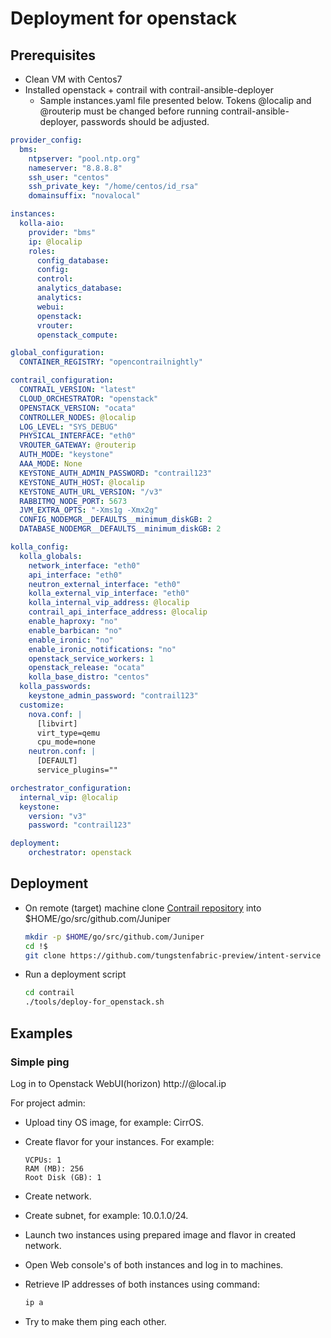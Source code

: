# Deployment for openstack

## Prerequisites

- Clean VM with Centos7
- Installed openstack + contrail with contrail-ansible-deployer
  - Sample instances.yaml file presented below. Tokens @localip and @routerip must be changed before running contrail-ansible-deployer, passwords should be adjusted.

```yaml
provider_config:
  bms:
    ntpserver: "pool.ntp.org"
    nameserver: "8.8.8.8"
    ssh_user: "centos"
    ssh_private_key: "/home/centos/id_rsa"
    domainsuffix: "novalocal"

instances:
  kolla-aio:
    provider: "bms"
    ip: @localip
    roles:
      config_database:
      config:
      control:
      analytics_database:
      analytics:
      webui:
      openstack:
      vrouter:
      openstack_compute:

global_configuration:
  CONTAINER_REGISTRY: "opencontrailnightly"

contrail_configuration:
  CONTRAIL_VERSION: "latest"
  CLOUD_ORCHESTRATOR: "openstack"
  OPENSTACK_VERSION: "ocata"
  CONTROLLER_NODES: @localip
  LOG_LEVEL: "SYS_DEBUG"
  PHYSICAL_INTERFACE: "eth0"
  VROUTER_GATEWAY: @routerip
  AUTH_MODE: "keystone"
  AAA_MODE: None
  KEYSTONE_AUTH_ADMIN_PASSWORD: "contrail123"
  KEYSTONE_AUTH_HOST: @localip
  KEYSTONE_AUTH_URL_VERSION: "/v3"
  RABBITMQ_NODE_PORT: 5673
  JVM_EXTRA_OPTS: "-Xms1g -Xmx2g"
  CONFIG_NODEMGR__DEFAULTS__minimum_diskGB: 2
  DATABASE_NODEMGR__DEFAULTS__minimum_diskGB: 2

kolla_config:
  kolla_globals:
    network_interface: "eth0"
    api_interface: "eth0"
    neutron_external_interface: "eth0"
    kolla_external_vip_interface: "eth0"
    kolla_internal_vip_address: @localip
    contrail_api_interface_address: @localip
    enable_haproxy: "no"
    enable_barbican: "no"
    enable_ironic: "no"
    enable_ironic_notifications: "no"
    openstack_service_workers: 1
    openstack_release: "ocata"
    kolla_base_distro: "centos"
  kolla_passwords:
    keystone_admin_password: "contrail123"
  customize:
    nova.conf: |
      [libvirt]
      virt_type=qemu
      cpu_mode=none
    neutron.conf: |
      [DEFAULT]
      service_plugins=""

orchestrator_configuration:
  internal_vip: @localip
  keystone:
    version: "v3"
    password: "contrail123"

deployment:
    orchestrator: openstack
```

## Deployment

- On remote (target) machine clone [Contrail repository](https://github.com/tungstenfabric-preview/intent-service) into $HOME/go/src/github.com/Juniper

  ```bash
  mkdir -p $HOME/go/src/github.com/Juniper
  cd !$
  git clone https://github.com/tungstenfabric-preview/intent-service
  ```

- Run a deployment script

  ```bash
  cd contrail
  ./tools/deploy-for_openstack.sh
  ```

## Examples

### Simple ping

Log in to Openstack WebUI(horizon) http://@local.ip

For project admin:

- Upload tiny OS image, for example: CirrOS.

- Create flavor for your instances. For example:
  ```
  VCPUs: 1
  RAM (MB): 256
  Root Disk (GB): 1
  ```

- Create network.

- Create subnet, for example: 10.0.1.0/24.

- Launch two instances using prepared image and flavor in created network.

- Open Web console's of both instances and log in to machines.

- Retrieve IP addresses of both instances using command:
  ```bash
  ip a
  ```

- Try to make them ping each other.

